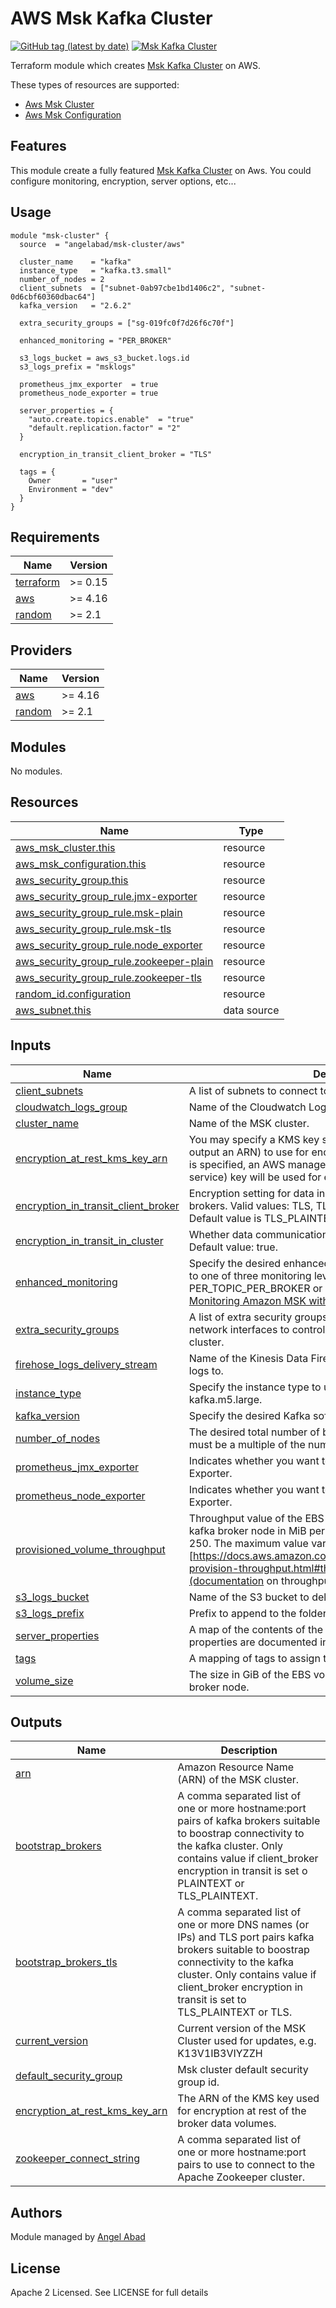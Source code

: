 # AWS Msk Kafka Cluster

[![GitHub tag (latest by date)](https://img.shields.io/github/v/tag/angelabad/terraform-aws-msk-cluster)](https://github.com/angelabad/terraform-aws-msk-cluster/releases)
[![Msk Kafka Cluster](https://circleci.com/gh/angelabad/terraform-aws-msk-cluster.svg?style=shield)](https://app.circleci.com/pipelines/github/angelabad/terraform-aws-msk-cluster)

Terraform module which creates [Msk Kafka Cluster](https://aws.amazon.com/msk/) on AWS.

These types of resources are supported:

* [Aws Msk Cluster](https://www.terraform.io/docs/providers/aws/r/msk_cluster.html)
* [Aws Msk Configuration](https://www.terraform.io/docs/providers/aws/r/msk_configuration.html)

## Features

This module create a fully featured [Msk Kafka Cluster](https://aws.amazon.com/msk/) on Aws. You could configure monitoring, encryption, server
options, etc...

## Usage

```hcl
module "msk-cluster" {
  source  = "angelabad/msk-cluster/aws"

  cluster_name    = "kafka"
  instance_type   = "kafka.t3.small"
  number_of_nodes = 2
  client_subnets  = ["subnet-0ab97cbe1bd1406c2", "subnet-0d6cbf60360dbac64"]
  kafka_version   = "2.6.2"

  extra_security_groups = ["sg-019fc0f7d26f6c70f"]

  enhanced_monitoring = "PER_BROKER"

  s3_logs_bucket = aws_s3_bucket.logs.id
  s3_logs_prefix = "msklogs"

  prometheus_jmx_exporter  = true
  prometheus_node_exporter = true

  server_properties = {
    "auto.create.topics.enable"  = "true"
    "default.replication.factor" = "2"
  }

  encryption_in_transit_client_broker = "TLS"

  tags = {
    Owner       = "user"
    Environment = "dev"
  }
}
```

<!-- BEGINNING OF PRE-COMMIT-TERRAFORM DOCS HOOK -->
## Requirements

| Name | Version |
|------|---------|
| <a name="requirement_terraform"></a> [terraform](#requirement\_terraform) | >= 0.15 |
| <a name="requirement_aws"></a> [aws](#requirement\_aws) | >= 4.16 |
| <a name="requirement_random"></a> [random](#requirement\_random) | >= 2.1 |

## Providers

| Name | Version |
|------|---------|
| <a name="provider_aws"></a> [aws](#provider\_aws) | >= 4.16 |
| <a name="provider_random"></a> [random](#provider\_random) | >= 2.1 |

## Modules

No modules.

## Resources

| Name | Type |
|------|------|
| [aws_msk_cluster.this](https://registry.terraform.io/providers/hashicorp/aws/latest/docs/resources/msk_cluster) | resource |
| [aws_msk_configuration.this](https://registry.terraform.io/providers/hashicorp/aws/latest/docs/resources/msk_configuration) | resource |
| [aws_security_group.this](https://registry.terraform.io/providers/hashicorp/aws/latest/docs/resources/security_group) | resource |
| [aws_security_group_rule.jmx-exporter](https://registry.terraform.io/providers/hashicorp/aws/latest/docs/resources/security_group_rule) | resource |
| [aws_security_group_rule.msk-plain](https://registry.terraform.io/providers/hashicorp/aws/latest/docs/resources/security_group_rule) | resource |
| [aws_security_group_rule.msk-tls](https://registry.terraform.io/providers/hashicorp/aws/latest/docs/resources/security_group_rule) | resource |
| [aws_security_group_rule.node_exporter](https://registry.terraform.io/providers/hashicorp/aws/latest/docs/resources/security_group_rule) | resource |
| [aws_security_group_rule.zookeeper-plain](https://registry.terraform.io/providers/hashicorp/aws/latest/docs/resources/security_group_rule) | resource |
| [aws_security_group_rule.zookeeper-tls](https://registry.terraform.io/providers/hashicorp/aws/latest/docs/resources/security_group_rule) | resource |
| [random_id.configuration](https://registry.terraform.io/providers/hashicorp/random/latest/docs/resources/id) | resource |
| [aws_subnet.this](https://registry.terraform.io/providers/hashicorp/aws/latest/docs/data-sources/subnet) | data source |

## Inputs

| Name | Description | Type | Default | Required |
|------|-------------|------|---------|:--------:|
| <a name="input_client_subnets"></a> [client\_subnets](#input\_client\_subnets) | A list of subnets to connect to in client VPC | `list(string)` | n/a | yes |
| <a name="input_cloudwatch_logs_group"></a> [cloudwatch\_logs\_group](#input\_cloudwatch\_logs\_group) | Name of the Cloudwatch Log Group to deliver logs to. | `string` | `""` | no |
| <a name="input_cluster_name"></a> [cluster\_name](#input\_cluster\_name) | Name of the MSK cluster. | `string` | n/a | yes |
| <a name="input_encryption_at_rest_kms_key_arn"></a> [encryption\_at\_rest\_kms\_key\_arn](#input\_encryption\_at\_rest\_kms\_key\_arn) | You may specify a KMS key short ID or ARN (it will always output an ARN) to use for encrypting your data at rest. If no key is specified, an AWS managed KMS ('aws/msk' managed service) key will be used for encrypting the data at rest. | `string` | `""` | no |
| <a name="input_encryption_in_transit_client_broker"></a> [encryption\_in\_transit\_client\_broker](#input\_encryption\_in\_transit\_client\_broker) | Encryption setting for data in transit between clients and brokers. Valid values: TLS, TLS\_PLAINTEXT, and PLAINTEXT. Default value is TLS\_PLAINTEXT. | `string` | `"TLS_PLAINTEXT"` | no |
| <a name="input_encryption_in_transit_in_cluster"></a> [encryption\_in\_transit\_in\_cluster](#input\_encryption\_in\_transit\_in\_cluster) | Whether data communication among broker nodes is encrypted. Default value: true. | `bool` | `true` | no |
| <a name="input_enhanced_monitoring"></a> [enhanced\_monitoring](#input\_enhanced\_monitoring) | Specify the desired enhanced MSK CloudWatch monitoring level to one of three monitoring levels: DEFAULT, PER\_BROKER, PER\_TOPIC\_PER\_BROKER or PER\_TOPIC\_PER\_PARTITION. See [Monitoring Amazon MSK with Amazon CloudWatch](https://docs.aws.amazon.com/msk/latest/developerguide/monitoring.html). | `string` | `"DEFAULT"` | no |
| <a name="input_extra_security_groups"></a> [extra\_security\_groups](#input\_extra\_security\_groups) | A list of extra security groups to associate with the elastic network interfaces to control who can communicate with the cluster. | `list(string)` | `[]` | no |
| <a name="input_firehose_logs_delivery_stream"></a> [firehose\_logs\_delivery\_stream](#input\_firehose\_logs\_delivery\_stream) | Name of the Kinesis Data Firehose delivery stream to deliver logs to. | `string` | `""` | no |
| <a name="input_instance_type"></a> [instance\_type](#input\_instance\_type) | Specify the instance type to use for the kafka brokers. e.g. kafka.m5.large. | `string` | n/a | yes |
| <a name="input_kafka_version"></a> [kafka\_version](#input\_kafka\_version) | Specify the desired Kafka software version. | `string` | n/a | yes |
| <a name="input_number_of_nodes"></a> [number\_of\_nodes](#input\_number\_of\_nodes) | The desired total number of broker nodes in the kafka cluster. It must be a multiple of the number of specified client subnets. | `number` | n/a | yes |
| <a name="input_prometheus_jmx_exporter"></a> [prometheus\_jmx\_exporter](#input\_prometheus\_jmx\_exporter) | Indicates whether you want to enable or disable the JMX Exporter. | `bool` | `false` | no |
| <a name="input_prometheus_node_exporter"></a> [prometheus\_node\_exporter](#input\_prometheus\_node\_exporter) | Indicates whether you want to enable or disable the Node Exporter. | `bool` | `false` | no |
| <a name="input_provisioned_volume_throughput"></a> [provisioned\_volume\_throughput](#input\_provisioned\_volume\_throughput) | Throughput value of the EBS volumes for the data drive on each kafka broker node in MiB per second. The minimum value is 250. The maximum value varies between broker type. See [https://docs.aws.amazon.com/msk/latest/developerguide/msk-provision-throughput.html#throughput-bottlenecks](documentation on throughput bottlenecks). | `number` | `null` | no |
| <a name="input_s3_logs_bucket"></a> [s3\_logs\_bucket](#input\_s3\_logs\_bucket) | Name of the S3 bucket to deliver logs to. | `string` | `""` | no |
| <a name="input_s3_logs_prefix"></a> [s3\_logs\_prefix](#input\_s3\_logs\_prefix) | Prefix to append to the folder name. | `string` | `""` | no |
| <a name="input_server_properties"></a> [server\_properties](#input\_server\_properties) | A map of the contents of the server.properties file. Supported properties are documented in the [MSK Developer Guide](https://docs.aws.amazon.com/msk/latest/developerguide/msk-configuration-properties.html). | `map(string)` | `{}` | no |
| <a name="input_tags"></a> [tags](#input\_tags) | A mapping of tags to assign to the resource. | `map(string)` | `{}` | no |
| <a name="input_volume_size"></a> [volume\_size](#input\_volume\_size) | The size in GiB of the EBS volume for the data drive on each broker node. | `number` | `1000` | no |

## Outputs

| Name | Description |
|------|-------------|
| <a name="output_arn"></a> [arn](#output\_arn) | Amazon Resource Name (ARN) of the MSK cluster. |
| <a name="output_bootstrap_brokers"></a> [bootstrap\_brokers](#output\_bootstrap\_brokers) | A comma separated list of one or more hostname:port pairs of kafka brokers suitable to boostrap connectivity to the kafka cluster. Only contains value if client\_broker encryption in transit is set o PLAINTEXT or TLS\_PLAINTEXT. |
| <a name="output_bootstrap_brokers_tls"></a> [bootstrap\_brokers\_tls](#output\_bootstrap\_brokers\_tls) | A comma separated list of one or more DNS names (or IPs) and TLS port pairs kafka brokers suitable to boostrap connectivity to the kafka cluster. Only contains value if client\_broker encryption in transit is set to TLS\_PLAINTEXT or TLS. |
| <a name="output_current_version"></a> [current\_version](#output\_current\_version) | Current version of the MSK Cluster used for updates, e.g. K13V1IB3VIYZZH |
| <a name="output_default_security_group"></a> [default\_security\_group](#output\_default\_security\_group) | Msk cluster default security group id. |
| <a name="output_encryption_at_rest_kms_key_arn"></a> [encryption\_at\_rest\_kms\_key\_arn](#output\_encryption\_at\_rest\_kms\_key\_arn) | The ARN of the KMS key used for encryption at rest of the broker data volumes. |
| <a name="output_zookeeper_connect_string"></a> [zookeeper\_connect\_string](#output\_zookeeper\_connect\_string) | A comma separated list of one or more hostname:port pairs to use to connect to the Apache Zookeeper cluster. |
<!-- END OF PRE-COMMIT-TERRAFORM DOCS HOOK -->

## Authors

Module managed by [Angel Abad](https://angelabad.me)

## License

Apache 2 Licensed. See LICENSE for full details

